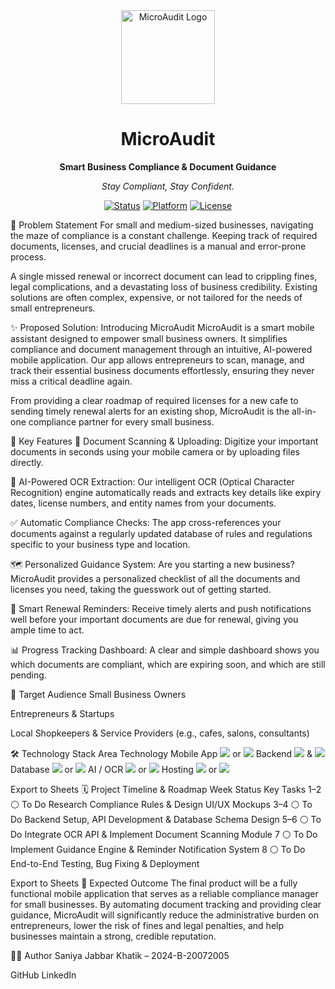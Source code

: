 <div align="center">
<img src="https://i.imgur.com/uQdG1jB.png" alt="MicroAudit Logo" width="150"/>
<h1>MicroAudit</h1>
<p><strong>Smart Business Compliance & Document Guidance</strong></p>
<p><i>Stay Compliant, Stay Confident.</i></p>

<p>
<a href="#"><img src="https://img.shields.io/badge/status-in%20development-yellowgreen" alt="Status"></a>
<a href="#"><img src="https://img.shields.io/badge/platform-iOS%20%7C%20Android-blue" alt="Platform"></a>
<a href="#"><img src="https://img.shields.io/badge/license-MIT-lightgrey" alt="License"></a>
</p>
</div>

🧐 Problem Statement
For small and medium-sized businesses, navigating the maze of compliance is a constant challenge. Keeping track of required documents, licenses, and crucial deadlines is a manual and error-prone process.

A single missed renewal or incorrect document can lead to crippling fines, legal complications, and a devastating loss of business credibility. Existing solutions are often complex, expensive, or not tailored for the needs of small entrepreneurs.

✨ Proposed Solution: Introducing MicroAudit
MicroAudit is a smart mobile assistant designed to empower small business owners. It simplifies compliance and document management through an intuitive, AI-powered mobile application. Our app allows entrepreneurs to scan, manage, and track their essential business documents effortlessly, ensuring they never miss a critical deadline again.

From providing a clear roadmap of required licenses for a new cafe to sending timely renewal alerts for an existing shop, MicroAudit is the all-in-one compliance partner for every small business.

🚀 Key Features
📄 Document Scanning & Uploading: Digitize your important documents in seconds using your mobile camera or by uploading files directly.

🤖 AI-Powered OCR Extraction: Our intelligent OCR (Optical Character Recognition) engine automatically reads and extracts key details like expiry dates, license numbers, and entity names from your documents.

✅ Automatic Compliance Checks: The app cross-references your documents against a regularly updated database of rules and regulations specific to your business type and location.

🗺️ Personalized Guidance System: Are you starting a new business? MicroAudit provides a personalized checklist of all the documents and licenses you need, taking the guesswork out of getting started.

🔔 Smart Renewal Reminders: Receive timely alerts and push notifications well before your important documents are due for renewal, giving you ample time to act.

📊 Progress Tracking Dashboard: A clear and simple dashboard shows you which documents are compliant, which are expiring soon, and which are still pending.

🎯 Target Audience
Small Business Owners

Entrepreneurs & Startups

Local Shopkeepers & Service Providers (e.g., cafes, salons, consultants)

🛠️ Technology Stack
Area	Technology
Mobile App	<img src="https://img.shields.io/badge/Flutter-02569B?style=for-the-badge&logo=flutter&logoColor=white" /> or <img src="https://img.shields.io/badge/React_Native-20232A?style=for-the-badge&logo=react&logoColor=61DAFB" />
Backend	<img src="https://img.shields.io/badge/Node.js-339933?style=for-the-badge&logo=nodedotjs&logoColor=white" /> & <img src="https://img.shields.io/badge/Express.js-000000?style=for-the-badge&logo=express&logoColor=white" />
Database	<img src="https://img.shields.io/badge/MySQL-4479A1?style=for-the-badge&logo=mysql&logoColor=white" /> or <img src="https://img.shields.io/badge/PostgreSQL-316192?style=for-the-badge&logo=postgresql&logoColor=white" />
AI / OCR	<img src="https://img.shields.io/badge/Google_Cloud_Vision_API-4285F4?style=for-the-badge&logo=googlecloud&logoColor=white" /> or <img src="https://img.shields.io/badge/AWS_Textract-232F3E?style=for-the-badge&logo=amazonaws&logoColor=white" />
Hosting	<img src="https://img.shields.io/badge/Firebase-FFCA28?style=for-the-badge&logo=firebase&logoColor=black" /> or <img src="https://img.shields.io/badge/AWS-232F3E?style=for-the-badge&logo=amazonaws&logoColor=white" />

Export to Sheets
🗓️ Project Timeline & Roadmap
Week	Status	Key Tasks
1–2	⚪ To Do	Research Compliance Rules & Design UI/UX Mockups
3–4	⚪ To Do	Backend Setup, API Development & Database Schema Design
5–6	⚪ To Do	Integrate OCR API & Implement Document Scanning Module
7	⚪ To Do	Implement Guidance Engine & Reminder Notification System
8	⚪ To Do	End-to-End Testing, Bug Fixing & Deployment

Export to Sheets
🏁 Expected Outcome
The final product will be a fully functional mobile application that serves as a reliable compliance manager for small businesses. By automating document tracking and providing clear guidance, MicroAudit will significantly reduce the administrative burden on entrepreneurs, lower the risk of fines and legal penalties, and help businesses maintain a strong, credible reputation.

👨‍💻 Author
Saniya Jabbar Khatik – 2024-B-20072005

GitHub
LinkedIn
